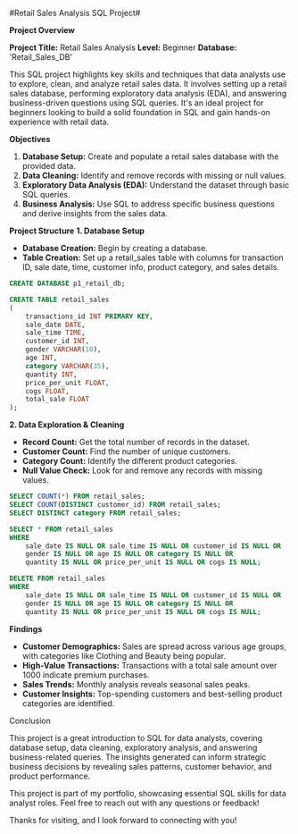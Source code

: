 #Retail Sales Analysis SQL Project#

**Project Overview**

**Project Title:** Retail Sales Analysis
**Level:** Beginner
**Database:** 'Retail_Sales_DB'

This SQL project highlights key skills and techniques that data analysts use to explore, clean, and analyze retail sales data. It involves setting up a retail sales database, performing exploratory data analysis (EDA), and answering business-driven questions using SQL queries. It's an ideal project for beginners looking to build a solid foundation in SQL and gain hands-on experience with retail data.

**Objectives**

1. **Database Setup:** Create and populate a retail sales database with the provided data.
2. **Data Cleaning:** Identify and remove records with missing or null values.
3. **Exploratory Data Analysis (EDA):** Understand the dataset through basic SQL queries.
4. **Business Analysis:** Use SQL to address specific business questions and derive insights from the sales data.

**Project Structure**
**1. Database Setup**

- **Database Creation:** Begin by creating a database.
- **Table Creation:** Set up a retail_sales table with columns for transaction ID, sale date, time, customer info, product category, and sales details.


```sql
CREATE DATABASE p1_retail_db;

CREATE TABLE retail_sales
(
    transactions_id INT PRIMARY KEY,
    sale_date DATE,	
    sale_time TIME,
    customer_id INT,	
    gender VARCHAR(10),
    age INT,
    category VARCHAR(35),
    quantity INT,
    price_per_unit FLOAT,	
    cogs FLOAT,
    total_sale FLOAT
);
```

**2. Data Exploration & Cleaning**

- **Record Count:** Get the total number of records in the dataset.
- **Customer Count:** Find the number of unique customers.
- **Category Count:** Identify the different product categories.
- **Null Value Check:** Look for and remove any records with missing values.


```sql
SELECT COUNT(*) FROM retail_sales;
SELECT COUNT(DISTINCT customer_id) FROM retail_sales;
SELECT DISTINCT category FROM retail_sales;

SELECT * FROM retail_sales
WHERE 
    sale_date IS NULL OR sale_time IS NULL OR customer_id IS NULL OR 
    gender IS NULL OR age IS NULL OR category IS NULL OR 
    quantity IS NULL OR price_per_unit IS NULL OR cogs IS NULL;

DELETE FROM retail_sales
WHERE 
    sale_date IS NULL OR sale_time IS NULL OR customer_id IS NULL OR 
    gender IS NULL OR age IS NULL OR category IS NULL OR 
    quantity IS NULL OR price_per_unit IS NULL OR cogs IS NULL;
```

**Findings**

- **Customer Demographics:** Sales are spread across various age groups, with categories like Clothing and Beauty being popular.
- **High-Value Transactions:** Transactions with a total sale amount over 1000 indicate premium purchases.
- **Sales Trends:** Monthly analysis reveals seasonal sales peaks.
- **Customer Insights:** Top-spending customers and best-selling product categories are identified.

Conclusion

This project is a great introduction to SQL for data analysts, covering database setup, data cleaning, exploratory analysis, and answering business-related queries. The insights generated can inform strategic business decisions by revealing sales patterns, customer behavior, and product performance.

This project is part of my portfolio, showcasing essential SQL skills for data analyst roles. Feel free to reach out with any questions or feedback!

Thanks for visiting, and I look forward to connecting with you!
